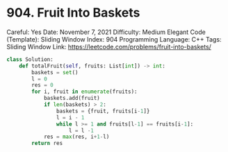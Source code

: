 # 904. Fruit Into Baskets

Careful: Yes
Date: November 7, 2021
Difficulty: Medium
Elegant Code (Template): Sliding Window
Index: 904
Programming Language: C++
Tags: Sliding Window
Link: https://leetcode.com/problems/fruit-into-baskets/

```python
class Solution:
    def totalFruit(self, fruits: List[int]) -> int:
        baskets = set()
        l = 0
        res = 0
        for i, fruit in enumerate(fruits):
            baskets.add(fruit)
            if len(baskets) > 2:
                baskets = {fruit, fruits[i-1]}
                l = i - 1
                while l >= 1 and fruits[l-1] == fruits[i-1]:
                    l = l -1
            res = max(res, i+1-l)
        return res
```